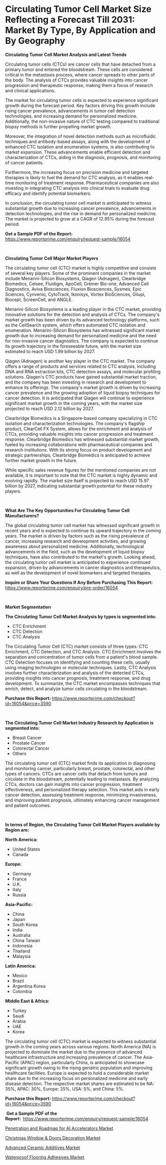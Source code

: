 <p><h1>Circulating Tumor Cell Market Size Reflecting a Forecast Till 2031: Market By Type, By Application and By Geography</h1></p><p><strong>Circulating Tumor Cell Market Analysis and Latest Trends</strong></p>
<p><p>Circulating tumor cells (CTCs) are cancer cells that have detached from a primary tumor and entered the bloodstream. These cells are considered critical in the metastasis process, where cancer spreads to other parts of the body. The analysis of CTCs provides valuable insights into cancer progression and therapeutic response, making them a focus of research and clinical applications.</p><p>The market for circulating tumor cells is expected to experience significant growth during the forecast period. Key factors driving this growth include rising cancer prevalence, advancements in tumor cell detection technologies, and increasing demand for personalized medicine. Additionally, the non-invasive nature of CTC testing compared to traditional biopsy methods is further propelling market growth.</p><p>Moreover, the integration of novel detection methods such as microfluidic techniques and antibody-based assays, along with the development of enhanced CTC isolation and enumeration systems, is also contributing to market expansion. These advancements enable efficient detection and characterization of CTCs, aiding in the diagnosis, prognosis, and monitoring of cancer patients.</p><p>Furthermore, the increasing focus on precision medicine and targeted therapies is likely to fuel the demand for CTC analysis, as it enables real-time monitoring of treatment response. Pharmaceutical companies are also investing in integrating CTC analysis into clinical trials to evaluate drug efficacy and identify potential biomarkers.</p><p>In conclusion, the circulating tumor cell market is anticipated to witness substantial growth due to increasing cancer prevalence, advancements in detection technologies, and the rise in demand for personalized medicine. The market is projected to grow at a CAGR of 12.95% during the forecast period.</p></p>
<p><strong>Get a Sample PDF of the Report:&nbsp;</strong> <a href="https://www.reportprime.com/enquiry/request-sample/16054">https://www.reportprime.com/enquiry/request-sample/16054</a></p>
<p>&nbsp;</p>
<p><strong>Circulating Tumor Cell Major Market Players</strong></p>
<p><p>The circulating tumor cell (CTC) market is highly competitive and consists of several key players. Some of the prominent companies in the market include Menarini-Silicon Biosystems, Qiagen (Adnagen), Clearbridge Biomedics, Celsee, Fluidigm, ApoCell, Greiner Bio-one, Advanced Cell Diagnostics, Aviva Biosciences, Fluxion Biosciences, Sysmex, Epic Sciences, Cynvenio, CytoTrack, Ikonisys, Vortex BioSciences, Gilupi, Biocept, ScreenCell, and ANGLE.</p><p>Menarini-Silicon Biosystems is a leading player in the CTC market, providing innovative solutions for the detection and analysis of CTCs. The company's market growth has been driven by its advanced technology platforms, such as the CellSearch system, which offers automated CTC isolation and enumeration. Menarini-Silicon Biosystems has witnessed significant market growth due to increasing demand for personalized medicine and the need for non-invasive cancer diagnostics. The company is expected to continue its growth trajectory in the foreseeable future, with the market size estimated to reach USD 1.99 billion by 2027.</p><p>Qiagen (Adnagen) is another key player in the CTC market. The company offers a range of products and services related to CTC analysis, including DNA and RNA extraction kits, CTC detection assays, and molecular profiling solutions. Qiagen's CTC products have gained substantial market traction, and the company has been investing in research and development to enhance its offerings. The company's market growth is driven by increasing cancer prevalence and the growing adoption of liquid biopsy techniques for cancer detection. It is anticipated that Qiagen will continue to experience significant market growth in the coming years, with the market size projected to reach USD 2.12 billion by 2027.</p><p>Clearbridge Biomedics is a Singapore-based company specializing in CTC isolation and characterization technologies. The company's flagship product, ClearCell FX System, allows for the enrichment and analysis of CTCs, providing valuable insights into cancer progression and treatment response. Clearbridge Biomedics has witnessed substantial market growth, fueled by increasing collaborations with pharmaceutical companies and research institutions. With its strong focus on product development and strategic partnerships, Clearbridge Biomedics is anticipated to achieve further market growth in the future.</p><p>While specific sales revenue figures for the mentioned companies are not available, it is important to note that the CTC market is highly dynamic and evolving rapidly. The market size itself is projected to reach USD 15.97 billion by 2027, indicating substantial growth potential for these industry players.</p></p>
<p>&nbsp;</p>
<p><strong>What Are The Key Opportunities For Circulating Tumor Cell Manufacturers?</strong></p>
<p><p>The global circulating tumor cell market has witnessed significant growth in recent years and is expected to continue its upward trajectory in the coming years. The market is driven by factors such as the rising prevalence of cancer, increasing research and development activities, and growing awareness about personalized medicine. Additionally, technological advancements in the field, such as the development of liquid biopsy techniques, have also contributed to the market's growth. Looking ahead, the circulating tumor cell market is anticipated to experience continued expansion, driven by advancements in cancer diagnostics and therapeutics, as well as the development of novel biomarkers and targeted therapies.</p></p>
<p><strong>Inquire or Share Your Questions If Any Before Purchasing This Report:</strong> <a href="https://www.reportprime.com/enquiry/pre-order/16054">https://www.reportprime.com/enquiry/pre-order/16054</a></p>
<p>&nbsp;</p>
<p><strong>Market Segmentation</strong></p>
<p><strong>The Circulating Tumor Cell Market Analysis by types is segmented into:</strong></p>
<p><ul><li>CTC Enrichment</li><li>CTC Detection</li><li>CTC Analysis</li></ul></p>
<p><p>The Circulating Tumor Cell (CTC) market consists of three types: CTC Enrichment, CTC Detection, and CTC Analysis. CTC Enrichment involves the separation and concentration of tumor cells from a patient's blood sample. CTC Detection focuses on identifying and counting these cells, usually using imaging technologies or molecular techniques. Lastly, CTC Analysis involves further characterization and analysis of the detected CTCs, providing insights into cancer prognosis, treatment response, and drug development. To summarize, the CTC market encompasses techniques that enrich, detect, and analyze tumor cells circulating in the bloodstream.</p></p>
<p><strong>Purchase this Report:&nbsp;</strong><a href="https://www.reportprime.com/checkout?id=16054&price=3590">https://www.reportprime.com/checkout?id=16054&price=3590</a></p>
<p>&nbsp;</p>
<p><strong>The Circulating Tumor Cell Market Industry Research by Application is segmented into:</strong></p>
<p><ul><li>Breast Cancer</li><li>Prostate Cancer</li><li>Colorectal Cancer</li><li>Others</li></ul></p>
<p><p>The circulating tumor cell (CTC) market finds its application in diagnosing and monitoring cancer, particularly breast, prostate, colorectal, and other types of cancers. CTCs are cancer cells that detach from tumors and circulate in the bloodstream, potentially leading to metastasis. By analyzing CTCs, doctors can gain insights into cancer progression, treatment effectiveness, and personalized therapy selection. This market aids in early cancer detection, assessing treatment response, minimizing invasiveness, and improving patient prognosis, ultimately enhancing cancer management and patient outcomes.</p></p>
<p>&nbsp;</p>
<p><strong>In terms of Region, the Circulating Tumor Cell Market Players available by Region are:</strong></p>
<p>
    <p> <strong> North America: </strong>
        <ul>
            <li>United States</li>
            <li>Canada</li>
        </ul>
        </p> 
    <p> <strong> Europe: </strong>
        <ul>
            <li>Germany</li>
            <li>France</li>
            <li>U.K.</li>
            <li>Italy</li>
            <li>Russia</li>
        </ul>
        </p> 
    <p> <strong> Asia-Pacific: </strong>
        <ul>
            <li>China</li>
            <li>Japan</li>
            <li>South Korea</li>
            <li>India</li>
            <li>Australia</li>
            <li>China Taiwan</li>
            <li>Indonesia</li>
            <li>Thailand</li>
            <li>Malaysia</li>
        </ul>
        </p> 
    <p> <strong> Latin America: </strong>
        <ul>
            <li>Mexico</li>
            <li>Brazil</li>
            <li>Argentina Korea</li>
            <li>Colombia</li>
        </ul>
        </p> 
    <p> <strong> Middle East & Africa: </strong>
        <ul>
            <li>Turkey</li>
            <li>Saudi</li>
            <li>Arabia</li>
            <li>UAE</li>
            <li>Korea</li>
        </ul>
    </p>
    </p>
<p><p>The circulating tumor cell (CTC) market is expected to witness substantial growth in the coming years across various regions. North America (NA) is projected to dominate the market due to the presence of advanced healthcare infrastructure and increasing prevalence of cancer. The Asia-Pacific (APAC) region, particularly China, is anticipated to showcase significant growth owing to the rising geriatric population and improving healthcare facilities. Europe is expected to hold a considerable market share due to the increasing focus on personalized medicine and early disease detection. The respective market shares are estimated to be NA: 35%, APAC: 30%, Europe: 25%, USA: 5%, and China: 5%.</p></p>
<p><strong>Purchase this Report: </strong><a href="https://www.reportprime.com/checkout?id=16054&price=3590">https://www.reportprime.com/checkout?id=16054&price=3590</a></p>
<p>&nbsp;<strong>Get a Sample PDF of the Report:&nbsp;&nbsp;</strong><a href="https://www.reportprime.com/enquiry/request-sample/16054">https://www.reportprime.com/enquiry/request-sample/16054</a></p>
<p><strong></strong></p>
<p><p><a href="https://medium.com/@donaldyoung656/penetration-and-roadmap-for-ai-accelerators-market-report-reveals-the-latest-trends-and-growth-2e82d9a76cb4">Penetration and Roadmap for AI Accelerators Market</a></p><p><a href="https://medium.com/@donaldyoung656/christmas-window-amp-doors-decoration-market-competitive-analysis-market-trends-and-forecast-to-b6f9e3b99741">Christmas Window & Doors Decoration Market</a></p><p><a href="https://medium.com/@donaldyoung656/advanced-ceramic-additives-market-analysis-its-cagr-market-segmentation-and-global-industry-e51618cf3d5d">Advanced Ceramic Additives Market</a></p><p><a href="https://medium.com/@donaldyoung656/waterproof-flooring-adhesives-market-analysis-its-cagr-market-segmentation-and-global-industry-c279bf5bed80">Waterproof Flooring Adhesives Market</a></p></p>